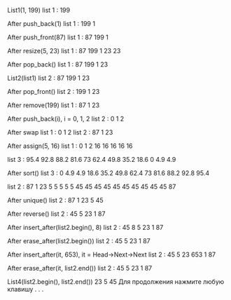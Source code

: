 List1(1, 199)
list 1 : 199

After push_back(1)
list 1 : 199 1

After push_front(87)
list 1 : 87 199 1

After resize(5, 23)
list 1 : 87 199 1 23 23

After pop_back()
list 1 : 87 199 1 23

List2(list1)
list 2 : 87 199 1 23

After pop_front()
list 2 : 199 1 23

After remove(199)
list 1 : 87 1 23

After push_back(i), i = 0, 1, 2
list 2 : 0 1 2

After swap
list 1 : 0 1 2
list 2 : 87 1 23

After assign(5, 16)
list 1 : 0 1 2 16 16 16 16 16

list 3 : 95.4 92.8 88.2 81.6 73 62.4 49.8 35.2 18.6 0 4.9 4.9

After sort()
list 3 : 0 4.9 4.9 18.6 35.2 49.8 62.4 73 81.6 88.2 92.8 95.4

list 2 : 87 1 23 5 5 5 5 5 45 45 45 45 45 45 45 45 45 45 87

After unique()
list 2 : 87 1 23 5 45

After reverse()
list 2 : 45 5 23 1 87

After insert_after(list2.begin(), 8)
list 2 : 45 8 5 23 1 87

After erase_after(list2.begin())
list 2 : 45 5 23 1 87

After insert_after(it, 653), it = Head->Next->Next
list 2 : 45 5 23 653 1 87

After erase_after(it, list2.end())
list 2 : 45 5 23 1 87

List4(list2.begin(), list2.end())
23 5 45
Для продолжения нажмите любую клавишу . . .

